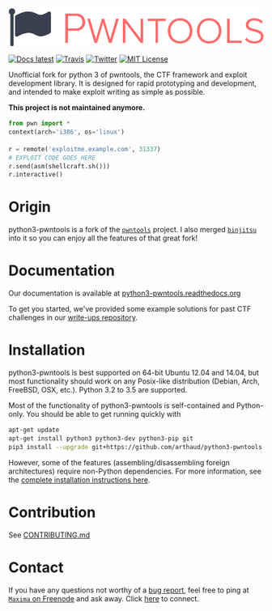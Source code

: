![pwntools logo](docs/source/logo.png?raw=true)

[![Docs latest](https://readthedocs.org/projects/python3-pwntools/badge/?version=latest)](https://python3-pwntools.readthedocs.org/en/latest/)
[![Travis](https://travis-ci.org/arthaud/python3-pwntools.svg?branch=master)](https://travis-ci.org/arthaud/python3-pwntools)
[![Twitter](https://img.shields.io/badge/twitter-Gallopsled-4099FF.svg?style=flat)](https://twitter.com/Gallopsled)
[![MIT License](https://img.shields.io/badge/license-MIT-blue.svg?style=flat)](http://choosealicense.com/licenses/mit/)

Unofficial fork for python 3 of pwntools, the CTF framework and exploit development library. It is designed for rapid prototyping and development, and intended to make exploit writing as simple as possible.

**This project is not maintained anymore.**

```python
from pwn import *
context(arch='i386', os='linux')

r = remote('exploitme.example.com', 31337)
# EXPLOIT CODE GOES HERE
r.send(asm(shellcraft.sh()))
r.interactive()
```

# Origin

python3-pwntools is a fork of the [`pwntools`](https://github.com/Gallopsled/pwntools) project.  I also merged [`binjitsu`](https://github.com/binjitsu/binjitsu) into it so you can enjoy all the features of that great fork!

# Documentation

Our documentation is available at [python3-pwntools.readthedocs.org](https://python3-pwntools.readthedocs.org/en/latest/)

To get you started, we've provided some example solutions for past CTF challenges in our [write-ups repository](https://github.com/binjitsu/examples).

# Installation

python3-pwntools is best supported on 64-bit Ubuntu 12.04 and 14.04, but most functionality should work on any Posix-like distribution (Debian, Arch, FreeBSD, OSX, etc.). Python 3.2 to 3.5 are supported.

Most of the functionality of python3-pwntools is self-contained and Python-only.  You should be able to get running quickly with

```sh
apt-get update
apt-get install python3 python3-dev python3-pip git
pip3 install --upgrade git+https://github.com/arthaud/python3-pwntools.git
```

However, some of the features (assembling/disassembling foreign architectures) require non-Python dependencies.  For more information, see the [complete installation instructions here](https://python3-pwntools.readthedocs.org/en/latest/install.html).

# Contribution

See [CONTRIBUTING.md](CONTRIBUTING.md)

# Contact

If you have any questions not worthy of a [bug report](https://github.com/arthaud/python3-pwntools/issues), feel free to ping
at [`Maxima` on Freenode](irc://irc.freenode.net/pwntools) and ask away.
Click [here](https://kiwiirc.com/client/irc.freenode.net/pwntools) to connect.
